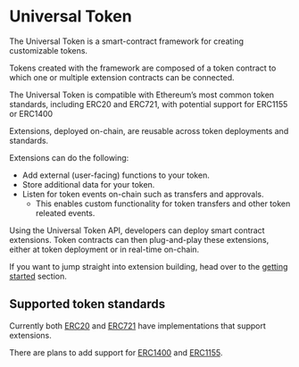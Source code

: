 # Universal Token

The Universal Token is a smart-contract framework for creating customizable tokens. 

Tokens created with the framework are composed of a token contract to which one or multiple extension contracts can be connected. 

The Universal Token is compatible with Ethereum’s most common token standards, including ERC20 and ERC721, with potential support for ERC1155 or ERC1400  

Extensions, deployed on-chain, are reusable across token deployments and standards. 

Extensions can do the following:

* Add external (user-facing) functions to your token.
* Store additional data for your token.
* Listen for token events on-chain such as transfers and approvals.
    - This enables custom functionality for token transfers and other token releated events.

Using the Universal Token API, developers can deploy smart contract extensions. Token contracts can then plug-and-play these extensions, either at token deployment or in real-time on-chain. 

If you want to jump straight into extension building, head over to the [getting started](/getting-started/prerequisites) section.

## Supported token standards

Currently both [ERC20](https://github.com/ConsenSys/UniversalToken-extendable/blob/main/contracts/ERC20.sol) and [ERC721](https://github.com/ConsenSys/UniversalToken-extendable/blob/main/contracts/ERC721.sol) have implementations that support extensions. 

There are plans to add support for [ERC1400](https://github.com/ethereum/eips/issues/1411) and [ERC1155](https://eips.ethereum.org/EIPS/eip-1155). 


    


